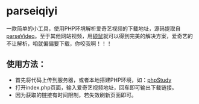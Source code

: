 # parseiqiyi
一款简单的小工具，使用PHP环境解析爱奇艺视频的下载地址，源码提取自 [parseVideo](https://github.com/keygle/parseVideo)。至于其他网站视频，用[硕鼠](http://www.flvcd.com/)就可以得到完美的解决方案，爱奇艺的不让解析，咱就偏偏要下载，你咬我啊！！！

## 使用方法：
* 首先将代码上传到服务器，或者本地搭建PHP环境，如：[phpStudy](http://www.phpstudy.net/)
* 打开index.php页面，输入爱奇艺视频地址，回车即可输出下载链接。
* 因为获取的链接有时间限制，若失效刷新页面即可。
